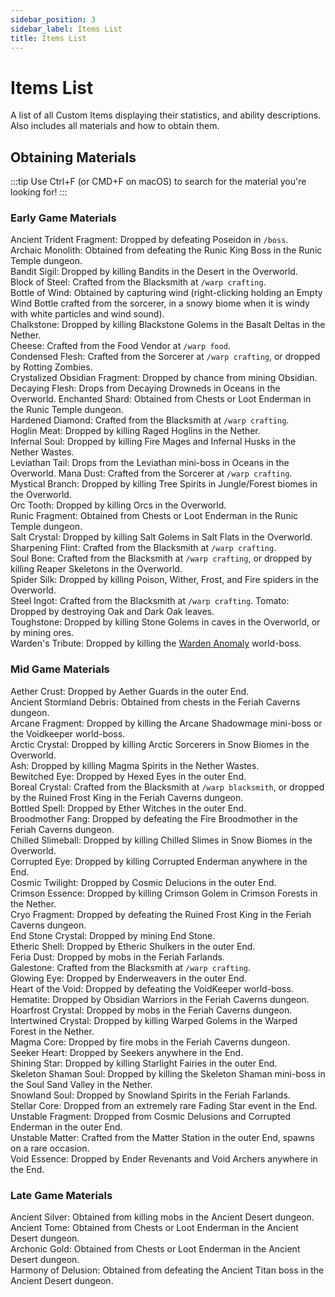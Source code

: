 ```yaml
---
sidebar_position: 3
sidebar_label: Items List
title: Items List
---
```


# Items List
A list of all Custom Items displaying their statistics, and ability descriptions. Also includes all materials and how to obtain them.

## Obtaining Materials
:::tip
Use Ctrl+F (or CMD+F on macOS) to search for the material you're looking for!
:::

### Early Game Materials
Ancient Trident Fragment: Dropped by defeating Poseidon in `/boss`. <br />
Archaic Monolith: Obtained from defeating the Runic King Boss in the Runic Temple dungeon. <br />
Bandit Sigil: Dropped by killing Bandits in the Desert in the Overworld. <br />
Block of Steel: Crafted from the Blacksmith at `/warp crafting`. <br />
Bottle of Wind: Obtained by capturing wind (right-clicking holding an Empty Wind Bottle crafted from the sorcerer, in a snowy biome when it is windy with white particles and wind sound). <br />
Chalkstone: Dropped by killing Blackstone Golems in the Basalt Deltas in the Nether. <br />
Cheese: Crafted from the Food Vendor at `/warp food`. <br />
Condensed Flesh: Crafted from the Sorcerer at `/warp crafting`, or dropped by Rotting Zombies. <br />
Crystalized Obsidian Fragment: Dropped by chance from mining Obsidian. <br />
Decaying Flesh: Drops from Decaying Drowneds in Oceans in the Overworld.
Enchanted Shard: Obtained from Chests or Loot Enderman in the Runic Temple dungeon. <br />
Hardened Diamond: Crafted from the Blacksmith at `/warp crafting`. <br />
Hoglin Meat: Dropped by killing Raged Hoglins in the Nether. <br />
Infernal Soul: Dropped by killing Fire Mages and Infernal Husks in the Nether Wastes. <br />
Leviathan Tail: Drops from the Leviathan mini-boss in Oceans in the Overworld.
Mana Dust: Crafted from the Sorcerer at `/warp crafting`. <br />
Mystical Branch: Dropped by killing Tree Spirits in Jungle/Forest biomes in the Overworld. <br />
Orc Tooth: Dropped by killing Orcs in the Overworld. <br />
Runic Fragment: Obtained from Chests or Loot Enderman in the Runic Temple dungeon. <br />
Salt Crystal: Dropped by killing Salt Golems in Salt Flats in the Overworld. <br />
Sharpening Flint: Crafted from the Blacksmith at `/warp crafting`. <br />
Soul Bone: Crafted from the Blacksmith at `/warp crafting`, or dropped by killing Reaper Skeletons in the Overworld. <br />
Spider Silk: Dropped by killing Poison, Wither, Frost, and Fire spiders in the Overworld. <br />
Steel Ingot: Crafted from the Blacksmith at `/warp crafting`.
Tomato: Dropped by destroying Oak and Dark Oak leaves. <br />
Toughstone: Dropped by killing Stone Golems in caves in the Overworld, or by mining ores. <br />
Warden's Tribute: Dropped by killing the [Warden Anomaly](../custom-mobs/world-bosses.md) world-boss.

### Mid Game Materials
Aether Crust: Dropped by Aether Guards in the outer End. <br />
Ancient Stormland Debris: Obtained from chests in the Feriah Caverns dungeon. <br />
Arcane Fragment: Dropped by killing the Arcane Shadowmage mini-boss or the Voidkeeper world-boss. <br />
Arctic Crystal: Dropped by killing Arctic Sorcerers in Snow Biomes in the Overworld. <br />
Ash: Dropped by killing Magma Spirits in the Nether Wastes. <br />
Bewitched Eye: Dropped by Hexed Eyes in the outer End. <br />
Boreal Crystal: Crafted from the Blacksmith at `/warp blacksmith`, or dropped by the Ruined Frost King in the Feriah Caverns dungeon. <br />
Bottled Spell: Dropped by Ether Witches in the outer End. <br />
Broodmother Fang: Dropped by defeating the Fire Broodmother in the Feriah Caverns dungeon. <br />
Chilled Slimeball: Dropped by killing Chilled Slimes in Snow Biomes in the Overworld. <br />
Corrupted Eye: Dropped by killing Corrupted Enderman anywhere in the End. <br />
Cosmic Twilight: Dropped by Cosmic Delucions in the outer End. <br />
Crimson Essence: Dropped by killing Crimson Golem in Crimson Forests in the Nether. <br />
Cryo Fragment: Dropped by defeating the Ruined Frost King in the Feriah Caverns dungeon. <br />
End Stone Crystal: Dropped by mining End Stone. <br />
Etheric Shell: Dropped by Etheric Shulkers in the outer End. <br />
Feria Dust: Dropped by mobs in the Feriah Farlands. <br />
Galestone: Crafted from the Blacksmith at `/warp crafting`. <br />
Glowing Eye: Dropped by Enderweavers in the outer End. <br />
Heart of the Void: Dropped by defeating the VoidKeeper world-boss. <br />
Hematite: Dropped by Obsidian Warriors in the Feriah Caverns dungeon. <br />
Hoarfrost Crystal: Dropped by mobs in the Feriah Caverns dungeon. <br />
Intertwined Crystal: Dropped by killing Warped Golems in the Warped Forest in the Nether. <br />
Magma Core: Dropped by fire mobs in the Feriah Caverns dungeon. <br />
Seeker Heart: Dropped by Seekers anywhere in the End. <br />
Shining Star: Dropped by killing Starlight Fairies in the outer End. <br />
Skeleton Shaman Soul: Dropped by killing the Skeleton Shaman mini-boss in the Soul Sand Valley in the Nether. <br />
Snowland Soul: Dropped by Snowland Spirits in the Feriah Farlands. <br />
Stellar Core: Dropped from an extremely rare Fading Star event in the End. <br />
Unstable Fragment: Dropped from Cosmic Delusions and Corrupted Enderman in the outer End. <br />
Unstable Matter: Crafted from the Matter Station in the outer End, spawns on a rare occasion. <br />
Void Essence: Dropped by Ender Revenants and Void Archers anywhere in the End. <br />

### Late Game Materials
Ancient Silver: Obtained from killing mobs in the Ancient Desert dungeon. <br />
Ancient Tome: Obtained from Chests or Loot Enderman in the Ancient Desert dungeon. <br />
Archonic Gold: Obtained from Chests or Loot Enderman in the Ancient Desert dungeon. <br />
Harmony of Delusion: Obtained from defeating the Ancient Titan boss in the Ancient Desert dungeon. <br />